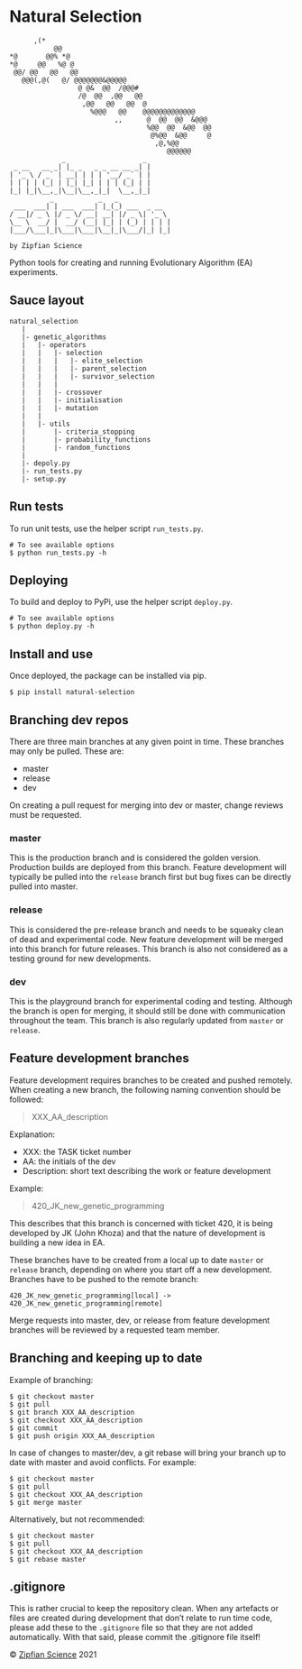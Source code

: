 # Natural Selection
```
      ,(*                                         
           @@                                     
*@       @@% *@                                   
*@     @@   %@ @                                  
 @@/ @@   @@   @@                                 
   @@@(,@(   @/ @@@@@@@&@@@@@                     
                 @ @&  @@  /@@@#                  
                 /@  @@  ,@@   @@                 
                  ,@@   @@   @@  @                
                    %@@@   @@    @@@@@@@@@@@@@    
                          ,,      @  @@  @@  &@@@ 
                                  %@@  @@  &@@  @@
                                   @%@@  &@@     @
                                    ,@,%@@        
                                       @@@@@@     
             _                   _ 
 _ __   __ _| |_ _   _ _ __ __ _| |
| '_ \ / _` | __| | | | '__/ _` | |
| | | | (_| | |_| |_| | | | (_| | |
|_| |_|\__,_|\__|\__,_|_|  \__,_|_|                                   
          _           _   _             
 ___  ___| | ___  ___| |_(_) ___  _ __  
/ __|/ _ \ |/ _ \/ __| __| |/ _ \| '_ \ 
\__ \  __/ |  __/ (__| |_| | (_) | | | |
|___/\___|_|\___|\___|\__|_|\___/|_| |_|
                                        
by Zipfian Science                               
```
Python tools for creating and running Evolutionary Algorithm (EA) experiments.

## Sauce layout

```
natural_selection
   |
   |- genetic_algorithms
   |   |- operators
   |   |   |- selection
   |   |   |   |- elite_selection
   |   |   |   |- parent_selection
   |   |   |   |- survivor_selection
   |   |   |   
   |   |   |- crossover
   |   |   |- initialisation
   |   |   |- mutation
   |   |
   |   |- utils
   |       |- criteria_stopping
   |       |- probability_functions
   |       |- random_functions
   |   
   |- depoly.py
   |- run_tests.py
   |- setup.py
```
## Run tests

To run unit tests, use the helper script `run_tests.py`.

```shell script
# To see available options
$ python run_tests.py -h
```

## Deploying

To build and deploy to PyPi, use the helper script `deploy.py`.

```shell script
# To see available options
$ python deploy.py -h
```

## Install and use

Once deployed, the package can be installed via pip.

```shell script
$ pip install natural-selection
```

## Branching dev repos 

There are three main branches at any given point in time. These branches may only be pulled. These are:

- master
- release
- dev

On creating a pull request for merging into dev or master, change reviews must be requested. 

### master

This is the production branch and is considered the golden version. Production builds are deployed from this branch. Feature development will typically be pulled into the `release` branch first but bug fixes can be directly pulled into master. 

### release

This is considered the pre-release branch and needs to be squeaky clean of dead and experimental code. New feature development will be merged into this branch for future releases. This branch is also not considered as a testing ground for new developments. 

### dev

This is the playground branch for experimental coding and testing. Although the branch is open for merging, it should still be done with communication throughout the team. This branch is also regularly updated from `master` or `release`. 

## Feature development branches

Feature development requires branches to be created and pushed remotely. When creating a new branch, the following naming convention should be followed:

> XXX_AA_description

Explanation: 
- XXX: the TASK ticket number
- AA: the initials of the dev
- Description: short text describing the work or feature development

Example:

> 420_JK_new_genetic_programming

This describes that this branch is concerned with ticket 420, it is being developed by JK (John Khoza) and that the nature of development is building a new idea in EA.

These branches have to be created from a local up to date `master` or `release` branch, depending on where you start off a new development. Branches have to be pushed to the remote branch:  

`420_JK_new_genetic_programming[local] -> 420_JK_new_genetic_programming[remote]`

Merge requests into master, dev, or release from feature development branches will be reviewed by a requested team member.

## Branching and keeping up to date

Example of branching:

```shell script
$ git checkout master
$ git pull
$ git branch XXX_AA_description
$ git checkout XXX_AA_description
$ git commit
$ git push origin XXX_AA_description
```

In case of changes to master/dev, a git rebase will bring your branch up to date with master and avoid conflicts. For example:

```shell script
$ git checkout master
$ git pull
$ git checkout XXX_AA_description
$ git merge master
```
Alternatively, but not recommended:

```shell script
$ git checkout master
$ git pull
$ git checkout XXX_AA_description
$ git rebase master
```

## .gitignore

This is rather crucial to keep the repository clean. When any artefacts or files are created during development that don’t relate to run time code, please add these to the `.gitignore` file so that they are not added automatically. With that said, please commit the .gitignore file itself!


© [Zipfian Science](https://zipfian.science) 2021

